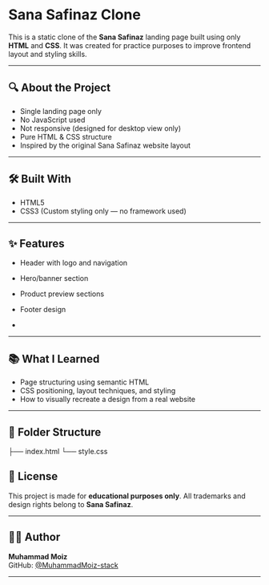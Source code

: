 # Sana Safinaz Clone

This is a static clone of the **Sana Safinaz** landing page built using only **HTML** and **CSS**. It was created for practice purposes to improve frontend layout and styling skills.

---

## 🔍 About the Project

- Single landing page only  
- No JavaScript used  
- Not responsive (designed for desktop view only)  
- Pure HTML & CSS structure  
- Inspired by the original Sana Safinaz website layout

---

## 🛠️ Built With

- HTML5  
- CSS3 (Custom styling only — no framework used)

---

## ✨ Features

- Header with logo and navigation  
- Hero/banner section  
- Product preview sections  
- Footer design

- 
---

## 📚 What I Learned

- Page structuring using semantic HTML  
- CSS positioning, layout techniques, and styling  
- How to visually recreate a design from a real website

---

## 📂 Folder Structure
├── index.html
└── style.css


## 📄 License

This project is made for **educational purposes only**. All trademarks and design rights belong to **Sana Safinaz**.

---

## 🙋‍♂️ Author

**Muhammad Moiz**  
GitHub: [@MuhammadMoiz-stack](https://github.com/MuhammadMoiz-stack)

---

